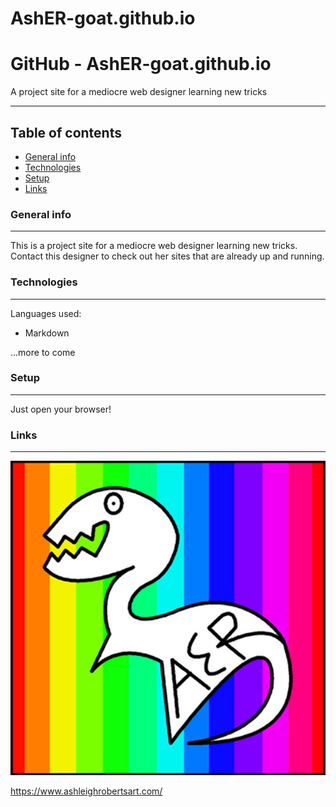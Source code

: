 # AshER-goat.github.io
# GitHub - AshER-goat.github.io
A project site for a mediocre web designer learning new tricks

-----------------------------------------

## Table of contents
+ [General info](#general-info)
+ [Technologies](#technologies)
+ [Setup](#setup)
+ [Links](#links)

### General info
------------------------------------------
This is a project site for a mediocre web designer learning new tricks. Contact this designer to check out her sites that are already up and running. 

### Technologies
------------------------------------------
Languages used:
+ Markdown

...more to come

### Setup
------------------------------------------
Just open your browser!

### Links
------------------------------------------
![Algorithm schema](my%20art%20logo.png)

https://www.ashleighrobertsart.com/
